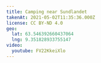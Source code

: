 ```yaml
---
title: Camping near Sundlandet
takenAt: 2021-05-02T11:35:36.000Z
license: CC BY-ND 4.0
geo:
  lat: 63.546392660437064
  lng: 9.351828933755147
video:
  youtube: FV22KkeiXlo
---
```

